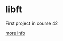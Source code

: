# libft
First project in course 42

[more info](https://github.com/prippa/libft/blob/master/libft.en.pdf)
